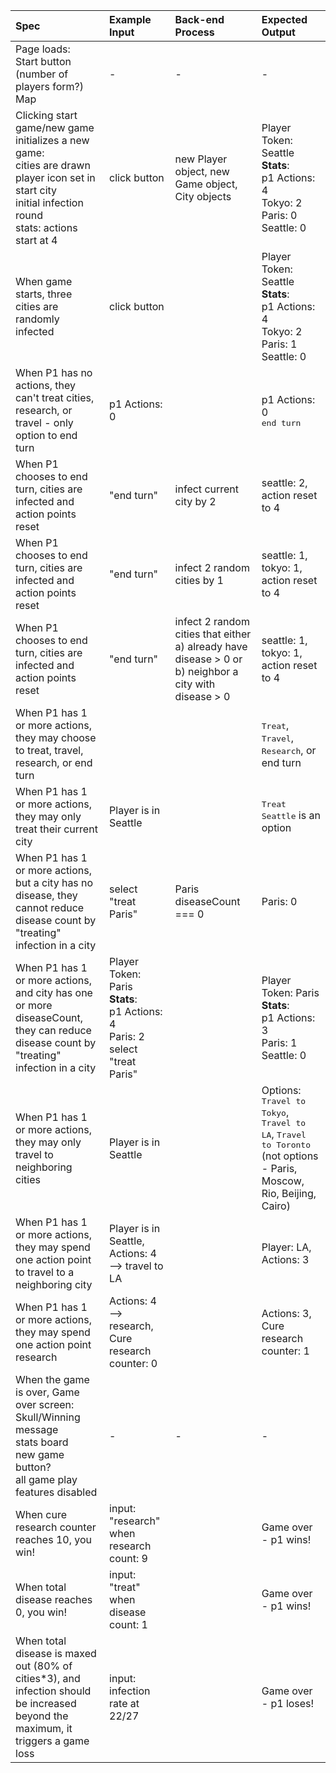 <!-- | Spec | Example Input | Expected Output |
| :-------------     | :------------- | :------------- |
|Creates three cities with 2 disease points on the board | 0 minutes| Seattle: diseaseCount: 0, Paris: diseaseCount: 0, Tokyo: diseaseCount: 2. | 
| "Infect" a city | Seattle: diseaseCount: 0, Paris: diseaseCount: 0, Tokyo: diseaseCount: 2 - => Infect Paris  | Seattle: diseaseCount: 0, Paris: diseaseCount: 1, Tokyo: diseaseCount: 2 |
| "Infect" a city after two minutes of time | Seattle: diseaseCount: 0, Paris: diseaseCount: 0, Tokyo: diseaseCount: 2 - => Infect Paris at 2 minute timer | Seattle: diseaseCount: 0, Paris: diseaseCount: 1, Tokyo: diseaseCount: 2 |
| "Infect" a same city after another two minutes of time |Seattle: diseaseCount: 0, Paris: diseaseCount: 1, Tokyo: diseaseCount: 2 - => Infect Paris at 4 minute timer | Seattle: diseaseCount: 0, Paris: diseaseCount: 2, Tokyo: diseaseCount: 2 |
| "Infect" nearby cities when the diseaseCount limit is maxed out at 3 | Seattle: diseaseCount: 0, Paris: diseaseCount: 3, Tokyo: diseaseCount: 2 - => Infect Paris | Seattle: diseaseCount: 1, Paris: diseaseCount: 3, Tokyo: diseaseCount: 3 |
| Randomize the city infections - every 2 minutes, the total of the existing diseaseCounts increases by 1 |Seattle: diseaseCount: 1, Paris: diseaseCount: 1, Tokyo: diseaseCount: 1 - => Infect X at 2 minute timer | Seattle: diseaseCount: 2, Paris: diseaseCount: 1, Tokyo: diseaseCount: 1 |
|construct a player class starting off with no moves| New game - 0 minutes |Player created|
| Player earns 1 move after 1 minute | Player: moveCount: 0, => 1 minute |Player: moveCount: 1|
| Player earns 1 move after 2 minutes | Player: moveCount: 1, => 2 minutes |Player: moveCount: 2|
| Player can "treat" disease in a city as 1 move | Player: moveCount: 1, Seattle: diseaseCount: 1, Paris: diseaseCount: 1, Tokyo: diseaseCount: 1 -- "treat" Seattle | Player: moveCount: 0, Seattle: diseaseCount: 0, Paris: diseaseCount: 1, Tokyo: diseaseCount: 1 |
| construct an active location feature for the "player"| 0 minutes| Player is "in" Seattle |
| Player can travel to a nearby city as 1 move | Player: moveCount: 1, location: Seattle; Seattle: diseaseCount: 1, Paris: diseaseCount: 1, Tokyo: diseaseCount: 1 -- move to Paris | Player: moveCount: 0, location: Paris; Seattle: diseaseCount: 1, Paris: diseaseCount: 1, Tokyo: diseaseCount: 1 | -->


| Spec | Example Input | Back-end Process | Expected Output |
| :-------------  | :-------------   | :------------- | :------------- |
| Page loads: <br> Start button <br> (number of players form?) <br> Map |-|-|-|
| Clicking start game/new game initializes a new game: <br> cities are drawn <br> player icon set in start city <br> initial infection round <br> stats: actions start at 4 | click button| new Player object, new Game object, City objects |Player Token: Seattle <br> **Stats**: <br> p1 Actions: 4 <br> Tokyo: 2 <br> Paris: 0 <br> Seattle: 0 |
| When game starts, three cities are randomly infected | click button | | Player Token: Seattle <br> **Stats**: <br> p1 Actions: 4 <br> Tokyo: 2 <br> Paris: 1 <br> Seattle: 0 |
|When P1 has no actions, they can't treat cities, research, or travel - only option to end turn |p1 Actions: 0||p1 Actions: 0 <br> <kbd>end turn</kbd>|
|When P1 chooses to end turn, cities are infected and action points reset | "end turn" | infect current city by 2 | seattle: 2, action reset to 4 |
|When P1 chooses to end turn, cities are infected and action points reset| "end turn" | infect 2 random cities by 1 | seattle: 1, tokyo: 1, action reset to 4|
|When P1 chooses to end turn, cities are infected and action points reset | "end turn" | infect 2 random cities that either a) already have disease > 0 or b) neighbor a city with disease > 0 | seattle: 1, tokyo: 1, action reset to 4|
|When P1 has 1 or more actions, they may choose to treat, travel, research, or end turn | | | <kbd>Treat</kbd>, <kbd>Travel</kbd>, <kbd>Research</kbd>, or end turn|
|When P1 has 1 or more actions, they may only treat their current city | Player is in Seattle | | <kbd>Treat Seattle</kbd> is an option |
|When P1 has 1 or more actions, but a city has no disease, they cannot reduce disease count by "treating" infection in a city | select "treat Paris" | Paris diseaseCount === 0| Paris: 0 |
|When P1 has 1 or more actions, and city has one or more diseaseCount, they can reduce disease count by "treating" infection in a city | Player Token: Paris <br> **Stats**: <br> p1 Actions: 4 <br> Paris: 2 <br> select "treat Paris" ||Player Token: Paris <br> **Stats**: <br> p1 Actions: 3 <br> Paris: 1 <br> Seattle: 0 |
|When P1 has 1 or more actions, they may only travel to neighboring cities | Player is in Seattle | | Options: <kbd>Travel to Tokyo</kbd>, <kbd>Travel to LA</kbd>, <kbd>Travel to Toronto</kbd> (not options - Paris, Moscow, Rio, Beijing, Cairo)|
|When P1 has 1 or more actions, they may spend one action point to travel to a neighboring city | Player is in Seattle, Actions: 4 --> travel to LA | | Player: LA, Actions: 3|
|When P1 has 1 or more actions, they may spend one action point research | Actions: 4 --> research, Cure research counter: 0| | Actions: 3, Cure research counter: 1 |
| When the game is over, Game over screen: <br>Skull/Winning message <br> stats board <br> new game button? <br> all game play features disabled |-|-|-|
| When cure research counter reaches 10, you win! | input: "research" when research count: 9 || Game over - p1 wins!|
| When total disease reaches 0, you win! | input: "treat" when disease count: 1 || Game over - p1 wins!|
| When total disease is maxed out (80% of cities*3), and infection should be increased beyond the maximum, it triggers a game loss | input: infection rate at 22/27 || Game over - p1 loses!|